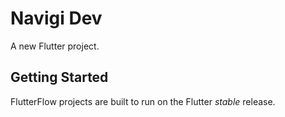 # Navigi Dev

A new Flutter project.

## Getting Started

FlutterFlow projects are built to run on the Flutter _stable_ release.
